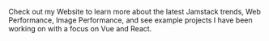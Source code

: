 Check out my Website to learn more about the latest Jamstack trends, Web Performance, Image Performance, and see example projects I have been working on with a focus on Vue and React.